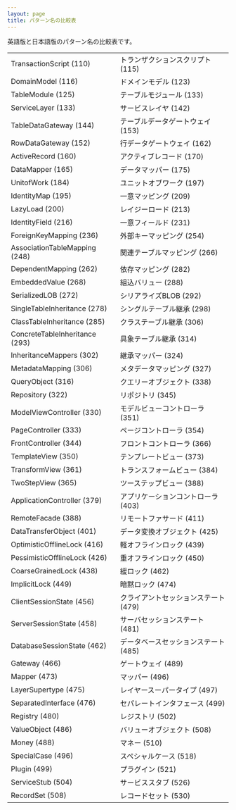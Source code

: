 ```yaml
---
layout: page
title: パターン名の比較表
---
```


英語版と日本語版のパターン名の比較表です。

<table>
<tr><td>TransactionScript (110)</td><td>トランザクションスクリプト(115)</td></tr>
<tr><td>DomainModel (116)</td><td>ドメインモデル (123)</td></tr>
<tr><td>TableModule (125)</td><td>テーブルモジュール (133)</td></tr>
<tr><td>ServiceLayer (133)</td><td>サービスレイヤ (142)</td></tr>
<tr><td>TableDataGateway (144)</td><td>テーブルデータゲートウェイ (153)</td></tr>
<tr><td>RowDataGateway (152)</td><td>行データゲートウェイ (162)</td></tr>
<tr><td>ActiveRecord (160)</td><td>アクティブレコード (170)</td></tr>
<tr><td>DataMapper (165)</td><td>データマッパー (175)</td></tr>
<tr><td>UnitofWork (184)</td><td>ユニットオブワーク (197)</td></tr>
<tr><td>IdentityMap (195)</td><td>一意マッピング (209)</td></tr>
<tr><td>LazyLoad (200) </td><td>レイジーロード (213)</td></tr>
<tr><td>IdentityField (216)</td><td>一意フィールド (231)</td></tr>
<tr><td>ForeignKeyMapping (236)</td><td>外部キーマッピング (254)</td></tr>
<tr><td>AssociationTableMapping (248)</td><td>関連テーブルマッピング (266)</td></tr>
<tr><td>DependentMapping (262)</td><td>依存マッピング (282)</td></tr>
<tr><td>EmbeddedValue (268)</td><td>組込バリュー (288)</td></tr>
<tr><td>SerializedLOB (272)</td><td>シリアライズBLOB (292)</td></tr>
<tr><td>SingleTableInheritance (278)</td><td>シングルテーブル継承 (298)</td></tr>
<tr><td>ClassTableInheritance (285)</td><td>クラステーブル継承 (306)</td></tr>
<tr><td>ConcreteTableInheritance (293)</td><td>具象テーブル継承 (314)</td></tr>
<tr><td>InheritanceMappers (302)</td><td>継承マッパー (324)</td></tr>
<tr><td>MetadataMapping (306)</td><td>メタデータマッピング (327)</td></tr>
<tr><td>QueryObject (316)</td><td>クエリーオブジェクト (338)</td></tr>
<tr><td>Repository (322)</td><td>リポジトリ (345)</td></tr>
<tr><td>ModelViewController (330)</td><td>モデルビューコントローラ (351)</td></tr>
<tr><td>PageController (333)</td><td>ページコントローラ (354)</td></tr>
<tr><td>FrontController (344)</td><td>フロントコントローラ (366)</td></tr>
<tr><td>TemplateView (350)</td><td>テンプレートビュー (373)</td></tr>
<tr><td>TransformView (361)</td><td>トランスフォームビュー (384)</td></tr>
<tr><td>TwoStepView (365)</td><td>ツーステップビュー (388)</td></tr>
<tr><td>ApplicationController (379)</td><td>アプリケーションコントローラ (403)</td></tr>
<tr><td>RemoteFacade (388)</td><td>リモートファサード (411)</td></tr>
<tr><td>DataTransferObject (401) </td><td>データ変換オブジェクト (425)</td></tr>
<tr><td>OptimisticOfflineLock (416)</td><td>軽オフラインロック (439)</td></tr>
<tr><td>PessimisticOfflineLock (426)</td><td>重オフラインロック (450)</td></tr>
<tr><td>CoarseGrainedLock (438)</td><td>緩ロック (462)</td></tr>
<tr><td>ImplicitLock (449)</td><td>暗黙ロック (474)</td></tr>
<tr><td>ClientSessionState (456)</td><td>クライアントセッションステート (479)</td></tr>
<tr><td>ServerSessionState (458)</td><td>サーバセッションステート (481)</td></tr>
<tr><td>DatabaseSessionState (462)</td><td>データベースセッションステート (485)</td></tr>
<tr><td>Gateway (466)</td><td>ゲートウェイ (489)</td></tr>
<tr><td>Mapper (473)</td><td>マッパー (496)</td></tr>
<tr><td>LayerSupertype (475)</td><td>レイヤースーパータイプ (497)</td></tr>
<tr><td>SeparatedInterface (476)</td><td>セパレートインタフェース (499)</td></tr>
<tr><td>Registry (480)</td><td>レジストリ (502)</td></tr>
<tr><td>ValueObject (486)</td><td>バリューオブジェクト (508)</td></tr>
<tr><td>Money (488)</td><td>マネー (510)</td></tr>
<tr><td>SpecialCase (496)</td><td>スペシャルケース (518)</td></tr>
<tr><td>Plugin (499)</td><td>プラグイン (521)</td></tr>
<tr><td>ServiceStub (504)</td><td>サービススタブ (526)</td></tr>
<tr><td>RecordSet (508) </td><td>レコードセット (530)</td></tr>
</table>
